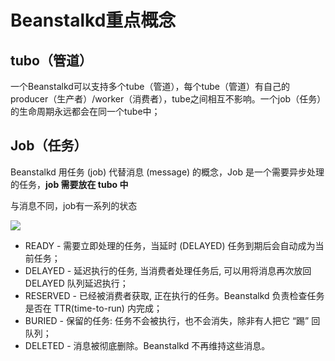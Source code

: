 # Beanstalkd重点概念

## tubo（管道）

一个Beanstalkd可以支持多个tube（管道），每个tube（管道）有自己的producer（生产者）/worker（消费者），tube之间相互不影响。一个job（任务）的生命周期永远都会在同一个tube中；

## Job（任务）

Beanstalkd 用任务 \(job\) 代替消息 \(message\) 的概念，Job 是一个需要异步处理的任务，**job 需要放在 tubo 中**

与消息不同，job有一系列的状态

![](http://ww2.sinaimg.cn/mw600/68c3cad3jw1dpsqabts9dj.jpg)

* READY - 需要立即处理的任务，当延时 \(DELAYED\) 任务到期后会自动成为当前任务；
* DELAYED - 延迟执行的任务, 当消费者处理任务后, 可以用将消息再次放回 DELAYED 队列延迟执行；
* RESERVED - 已经被消费者获取, 正在执行的任务。Beanstalkd 负责检查任务是否在 TTR\(time-to-run\) 内完成；
* BURIED - 保留的任务: 任务不会被执行，也不会消失，除非有人把它 “踢” 回队列；
* DELETED - 消息被彻底删除。Beanstalkd 不再维持这些消息。



